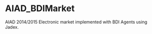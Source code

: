 AIAD_BDIMarket
==============

AIAD 2014/2015  Electronic market implemented with BDI Agents using Jadex.
